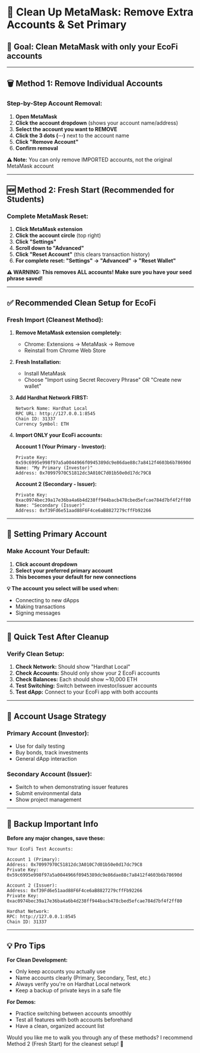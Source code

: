 # 🧹 Clean Up MetaMask: Remove Extra Accounts & Set Primary

## 🎯 Goal: Clean MetaMask with only your EcoFi accounts

---

## 🗑️ Method 1: Remove Individual Accounts

### **Step-by-Step Account Removal:**

1. **Open MetaMask**
2. **Click the account dropdown** (shows your account name/address)
3. **Select the account you want to REMOVE**
4. **Click the 3 dots (⋯)** next to the account name
5. **Click "Remove Account"**
6. **Confirm removal**

**⚠️ Note:** You can only remove IMPORTED accounts, not the original MetaMask account

---

## 🆕 Method 2: Fresh Start (Recommended for Students)

### **Complete MetaMask Reset:**

1. **Click MetaMask extension**
2. **Click the account circle** (top right)
3. **Click "Settings"**
4. **Scroll down to "Advanced"**
5. **Click "Reset Account"** (this clears transaction history)
6. **For complete reset: "Settings" → "Advanced" → "Reset Wallet"**

**⚠️ WARNING: This removes ALL accounts! Make sure you have your seed phrase saved!**

---

## ✅ Recommended Clean Setup for EcoFi

### **Fresh Import (Cleanest Method):**

1. **Remove MetaMask extension completely:**
   - Chrome: Extensions → MetaMask → Remove
   - Reinstall from Chrome Web Store

2. **Fresh Installation:**
   - Install MetaMask
   - Choose "Import using Secret Recovery Phrase" OR "Create new wallet"

3. **Add Hardhat Network FIRST:**
   ```
   Network Name: Hardhat Local
   RPC URL: http://127.0.0.1:8545
   Chain ID: 31337
   Currency Symbol: ETH
   ```

4. **Import ONLY your EcoFi accounts:**
   
   **Account 1 (Your Primary - Investor):**
   ```
   Private Key: 0x59c6995e998f97a5a0044966f0945389dc9e86dae88c7a8412f4603b6b78690d
   Name: "My Primary (Investor)"
   Address: 0x70997970C51812dc3A010C7d01b50e0d17dc79C8
   ```
   
   **Account 2 (Secondary - Issuer):**
   ```
   Private Key: 0xac0974bec39a17e36ba4a6b4d238ff944bacb478cbed5efcae784d7bf4f2ff80
   Name: "Secondary (Issuer)"
   Address: 0xf39Fd6e51aad88F6F4ce6aB8827279cffFb92266
   ```

---

## 🎯 Setting Primary Account

### **Make Account Your Default:**

1. **Click account dropdown**
2. **Select your preferred primary account**
3. **This becomes your default for new connections**

**💡 The account you select will be used when:**
- Connecting to new dApps
- Making transactions
- Signing messages

---

## 🧪 Quick Test After Cleanup

### **Verify Clean Setup:**

1. **Check Network:** Should show "Hardhat Local"
2. **Check Accounts:** Should only show your 2 EcoFi accounts
3. **Check Balances:** Each should show ~10,000 ETH
4. **Test Switching:** Switch between investor/issuer accounts
5. **Test dApp:** Connect to your EcoFi app with both accounts

---

## 🔄 Account Usage Strategy

### **Primary Account (Investor):**
- Use for daily testing
- Buy bonds, track investments
- General dApp interaction

### **Secondary Account (Issuer):**
- Switch to when demonstrating issuer features
- Submit environmental data
- Show project management

---

## 🚨 Backup Important Info

**Before any major changes, save these:**

```
Your EcoFi Test Accounts:

Account 1 (Primary): 
Address: 0x70997970C51812dc3A010C7d01b50e0d17dc79C8
Private Key: 0x59c6995e998f97a5a0044966f0945389dc9e86dae88c7a8412f4603b6b78690d

Account 2 (Issuer):
Address: 0xf39Fd6e51aad88F6F4ce6aB8827279cffFb92266  
Private Key: 0xac0974bec39a17e36ba4a6b4d238ff944bacb478cbed5efcae784d7bf4f2ff80

Hardhat Network:
RPC: http://127.0.0.1:8545
Chain ID: 31337
```

---

## 💡 Pro Tips

**For Clean Development:**
- Only keep accounts you actually use
- Name accounts clearly (Primary, Secondary, Test, etc.)
- Always verify you're on Hardhat Local network
- Keep a backup of private keys in a safe file

**For Demos:**
- Practice switching between accounts smoothly
- Test all features with both accounts beforehand
- Have a clean, organized account list

Would you like me to walk you through any of these methods? I recommend Method 2 (Fresh Start) for the cleanest setup! 🚀